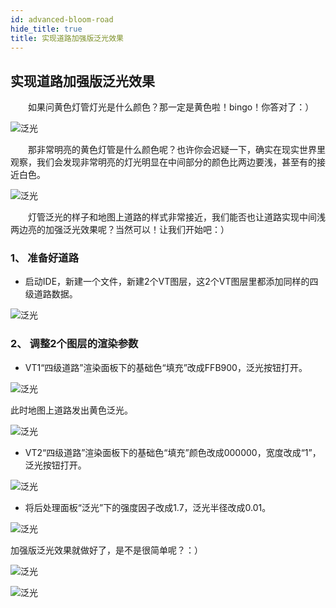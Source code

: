 ```yaml
---
id: advanced-bloom-road
hide_title: true
title: 实现道路加强版泛光效果
---
```


## 实现道路加强版泛光效果

　　如果问黄色灯管灯光是什么颜色？那一定是黄色啦！bingo！你答对了：）

![泛光](../assets/advanced-bloom-road-1.png)

　　那非常明亮的黄色灯管是什么颜色呢？也许你会迟疑一下，确实在现实世界里观察，我们会发现非常明亮的灯光明显在中间部分的颜色比两边要浅，甚至有的接近白色。

![泛光](../assets/advanced-bloom-road-2.png)

　　灯管泛光的样子和地图上道路的样式非常接近，我们能否也让道路实现中间浅两边亮的加强泛光效果呢？当然可以！让我们开始吧：）

### 1、 准备好道路

* 启动IDE，新建一个文件，新建2个VT图层，这2个VT图层里都添加同样的四级道路数据。

![泛光](../assets/advanced-bloom-road-3.png)


### 2、 调整2个图层的渲染参数

* VT1“四级道路”渲染面板下的基础色“填充”改成FFB900，泛光按钮打开。

![泛光](../assets/advanced-bloom-road-4.png)

此时地图上道路发出黄色泛光。

![泛光](../assets/advanced-bloom-road-5.png)

* VT2“四级道路”渲染面板下的基础色“填充”颜色改成000000，宽度改成“1”，泛光按钮打开。

![泛光](../assets/advanced-bloom-road-6.png)

* 将后处理面板“泛光”下的强度因子改成1.7，泛光半径改成0.01。

![泛光](../assets/advanced-bloom-road-7.png)

加强版泛光效果就做好了，是不是很简单呢？：）

![泛光](../assets/advanced-bloom-road-8.png)

![泛光](../assets/advanced-bloom-road-9.png)
